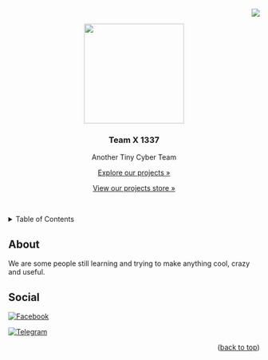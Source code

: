 <div id="top"></div>

<br />
<div align="">
  <div align="right">
    <img src="https://profile-counter.glitch.me/%7BWeAreTeamX%7D/count.svg">
    <br />
  </div>
  


<p align="center">
  <img src="https://i.ibb.co/N3Pydnb/teamx-round.png" width="200px">
  <h3 align="center">Team X 1337</h3>
  <p align="center">Another Tiny Cyber Team</p>
  <p align="center"><a align="center" href="https://github.com/weareteamx?tab=repositories">Explore our projects »</a></p>
  <p align="center"><a align="center" href="https://weareteamx.github.io/ProjectStore/">View our projects store »</a></p>
  <br />
</p>
  
  
</div>



<!-- TABLE OF CONTENTS -->
<details>
  <summary>Table of Contents</summary>
  <ol>
    <li>
      <a href="https://xofikul07.github.io/TEAM-X-PROJECT-STORE/Member/">About Us</a>
    <li>
      <a href="#social">Contact</a>
    </li>
  </ol>
</details>



<!-- ABOUT US -->
## About

We are some people still learning and trying to make anything cool, crazy and useful.




## Social

[![Facebook](https://img.shields.io/badge/Facebook-%231877F2.svg?style=for-the-badge&logo=Facebook&logoColor=white)](https://web.facebook.com/groups/team.x.official.community)&nbsp;

[![Telegram](https://img.shields.io/badge/Telegram-2CA5E0?style=for-the-badge&logo=telegram&logoColor=white)](https://t.me/Teamx1337official)&nbsp;




<p align="right">(<a href="#top">back to top</a>)</p>
